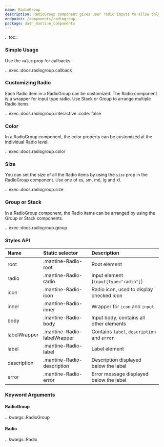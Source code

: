 ```yaml
---
name: RadioGroup
description: RadioGroup component gives user radio inputs to allow only one selection from a small set of options.
endpoint: /components/radiogroup
package: dash_mantine_components
---
```


.. toc::

### Simple Usage

Use the `value` prop for callbacks.

.. exec::docs.radiogroup.callback

### Customizing Radio

Each Radio item in a RadioGroup can be customized. The Radio component is a wrapper for input type radio.  Use Stack or Group to arrange multiple Radio items

.. exec::docs.radiogroup.interactive
    :code: false

### Color

In a RadioGroup component, the color property can be customized at the individual Radio level.

.. exec::docs.radiogroup.color

### Size

You can set the size of all the Radio items by using the `size` prop in the RadioGroup component.  Use one of xs, sm, md, lg and xl.

.. exec::docs.radiogroup.size

### Group or Stack

In a RadioGroup component, the Radio items can be arranged by using the Group or Stack components.

.. exec::docs.radiogroup.group

### Styles API

| Name         | Static selector             | Description                                 |
|:-------------|:----------------------------|:--------------------------------------------|
| root         | .mantine-Radio-root         | Root element                                |
| radio        | .mantine-Radio-radio        | Input element (`input[type="radio"]`)       |
| icon         | .mantine-Radio-icon         | Radio icon, used to display checked icon    |
| inner        | .mantine-Radio-inner        | Wrapper for `icon` and `input`              |
| body         | .mantine-Radio-body         | Input body, contains all other elements     |
| labelWrapper | .mantine-Radio-labelWrapper | Contains `label`, `description` and `error` |
| label        | .mantine-Radio-label        | Label element                               |
| description  | .mantine-Radio-description  | Description displayed below the label       |
| error        | .mantine-Radio-error        | Error message displayed below the label     |

### Keyword Arguments

#### RadioGroup

.. kwargs::RadioGroup

#### Radio

.. kwargs::Radio
